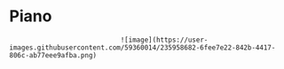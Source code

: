 # Piano



                                ![image](https://user-images.githubusercontent.com/59360014/235958682-6fee7e22-842b-4417-806c-ab77eee9afba.png)

